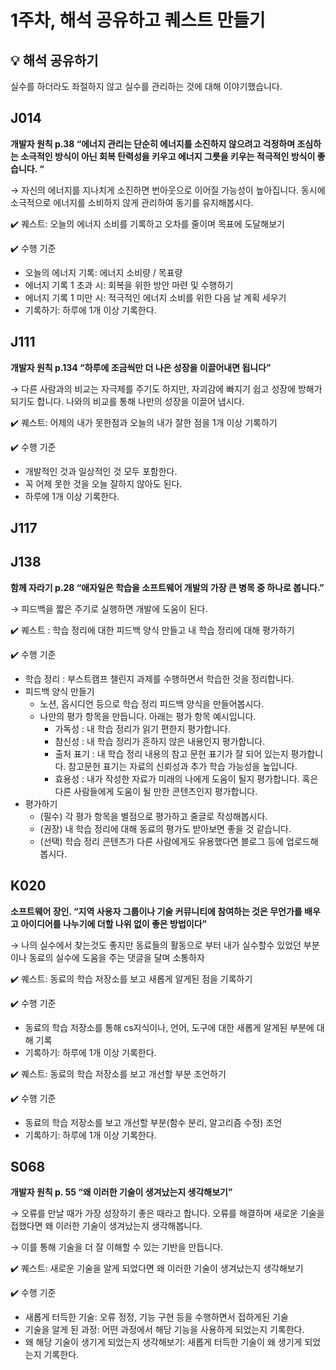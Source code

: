 # 1주차, 해석 공유하고 퀘스트 만들기
## 💡 해석 공유하기

실수를 하더라도 좌절하지 않고 실수를 관리하는 것에 대해 이야기했습니다.

## J014 
**개발자 원칙 p.38 “에너지 관리는 단순히 에너지를 소진하지 않으려고 걱정하며 조심하는 소극적인 방식이 아닌 회복 탄력성을 키우고 에너지 그릇을 키우는 적극적인 방식이 좋습니다. “**

→ 자신의 에너지를 지나치게 소진하면 번아웃으로 이어질 가능성이 높아집니다. 동시에 소극적으로 에너지를 소비하지 않게 관리하여 동기를 유지해봅시다.

✔️ 퀘스트: 오늘의 에너지 소비를 기록하고 오차를 줄이며 목표에 도달해보기

✔️ 수행 기준

- 오늘의 에너지 기록: 에너지 소비량 / 목표량
- 에너지 기록 1 초과 시: 회복을 위한 방안 마련 및 수행하기
- 에너지 기록 1 미만 시: 적극적인 에너지 소비를 위한 다음 날 계획 세우기
- 기록하기: 하루에 1개 이상 기록한다.

## J111 
**개발자 원칙 p.134 “하루에 조금씩만 더 나은 성장을 이끌어내면 됩니다”**
    
→ 다른 사람과의 비교는 자극제를 주기도 하지만, 자괴감에 빠지기 쉽고 성장에 방해가 되기도 합니다. 나와의 비교를 통해 나만의 성장을 이끌어 냅시다.
    
✔️ 퀘스트: 어제의 내가 못한점과 오늘의 내가 잘한 점을 1개 이상 기록하기
    
✔️ 수행 기준
    
  - 개발적인 것과 일상적인 것 모두 포함한다.
  - 꼭 어제 못한 것을 오늘 잘하지 않아도 된다.
- 하루에 1개 이상 기록한다.
## J117 

## J138 
**함께 자라기 p.28 “애자일은 학습을 소프트웨어 개발의 가장 큰 병목 중 하나로 봅니다.”**

→ 피드백을 짧은 주기로 실행하면 개발에 도움이 된다.

✔️ 퀘스트 : 학습 정리에 대한 피드백 양식 만들고 내 학습 정리에 대해 평가하기

✔️ 수행 기준

- 학습 정리 : 부스트캠프 챌린지 과제를 수행하면서 학습한 것을 정리합니다.
- 피드백 양식 만들기
    - 노션, 옵시디언 등으로 학습 정리 피드백 양식을 만들어봅시다.
    - 나만의 평가 항목을 만듭니다. 아래는 평가 항목 예시입니다.
        - 가독성 : 내 학습 정리가 읽기 편한지 평가합니다.
        - 참신성 : 내 학습 정리가 흔하지 않은 내용인지 평가합니다.
        - 출처 표기 : 내 학습 정리 내용의 참고 문헌 표기가 잘 되어 있는지 평가합니다. 참고문헌 표기는 자료의 신뢰성과 추가 학습 가능성을 높입니다.
        - 효용성 : 내가 작성한 자료가 미래의 나에게 도움이 될지 평가합니다. 혹은 다른 사람들에게 도움이 될 만한 콘텐츠인지 평가합니다.
- 평가하기
    - (필수) 각 평가 항목을 별점으로 평가하고 줄글로 작성해봅시다.
    - (권장) 내 학습 정리에 대해 동료의 평가도 받아보면 좋을 것 같습니다.
    - (선택) 학습 정리 콘텐츠가 다른 사람에게도 유용했다면 블로그 등에 업로드해봅시다.

## K020 
**소프트웨어 장인. “지역 사용자 그룹이나 기술 커뮤니티에 참여하는 것은 무언가를 배우고 아이디어를 나누기에 더할 나위 없이 좋은 방법이다”**

→ 나의 실수에서 찾는것도 좋지만 동료들의 활동으로 부터 내가 실수할수 있었던 부분이나 동료의 실수에 도움을 주는 댓글을 달며 소통하자

✔️ 퀘스트: 동료의 학습 저장소를 보고 새롭게 알게된 점을 기록하기

✔️ 수행 기준

- 동료의 학습 저장소를 통해 cs지식이나, 언어, 도구에 대한 새롭게 알게된 부분에 대해 기록
- 기록하기: 하루에 1개 이상 기록한다.

✔️ 퀘스트: 동료의 학습 저장소를 보고 개선할 부분 조언하기

✔️ 수행 기준

- 동료의 학습 저장소를 보고 개선할 부분(함수 분리, 알고리즘 수정) 조언
- 기록하기: 하루에 1개 이상 기록한다.
## S068 
**개발자 원칙 p. 55 “왜 이러한 기술이 생겨났는지 생각해보기”**

→ 오류를 만날 때가 가장 성장하기 좋은 때라고 합니다. 오류를 해결하며 새로운 기술을 접했다면 왜 이러한 기술이 생겨났는지 생각해봅니다. 

→ 이를 통해 기술을 더 잘 이해할 수 있는 기반을 만듭니다. 

✔️ 퀘스트: 새로운 기술을 알게 되었다면 왜 이러한 기술이 생겨났는지 생각해보기

✔️ 수행 기준

- 새롭게 터득한 기술: 오류 정정, 기능 구현 등을 수행하면서 접하게된 기술
- 기술을 알게 된 과정: 어떤 과정에서 해당 기능을 사용하게 되었는지 기록한다.
- 왜 해당 기술이 생기게 되었는지 생각해보기: 새롭게 터득한 기술이 왜 생기게 되었는지 기록한다.
